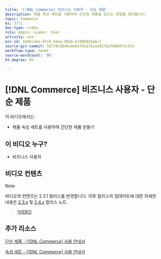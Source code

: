 ```yaml
---
title: '[!DNL Commerce] 비즈니스 사용자 - 단순 제품'
description: 제품 특성 세트를 사용하여 간단한 제품을 만드는 방법을 알아봅니다.
topic: Commerce
kt: 5771
doc-type: video
role: Admin, Leader, User
activity: use
exl-id: 104bcabe-87c0-44ea-9bdb-6189b01ba6c7
source-git-commit: 56770cb046e8ebef91475cee027baf880075c57e
workflow-type: tm+mt
source-wordcount: '95'
ht-degree: 0%

---
```


# [!DNL Commerce] 비즈니스 사용자 - 단순 제품

이 비디오에서는:

- 제품 속성 세트를 사용하여 간단한 제품 만들기

## 이 비디오 누구?

- 비즈니스 사용자

## 비디오 컨텐츠

>[!NOTE]
>
>비디오의 컨텐츠는 2.3.1 릴리스를 반영합니다. 이후 릴리스의 업데이트에 대한 자세한 내용은 [ 2.3.x](https://devdocs.magento.com/guides/v2.3/release-notes/bk-release-notes.html) 및 [2.4.x](https://devdocs.magento.com/guides/v2.4/release-notes/bk-release-notes.html) 릴리스 노트.

>[!VIDEO](https://video.tv.adobe.com/v/35956?quality=12&learn=on)

## 추가 리소스

[단순 제품 - [!DNL Commerce] 사용 안내서](https://docs.magento.com/user-guide/catalog/product-create-simple.html)

[속성 세트 - [!DNL Commerce] 사용 안내서](https://docs.magento.com/user-guide/stores/attribute-sets.html)
